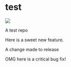 # test

![](https://github.com/rpbarlow/test/workflows/Gitflow/badge.svg)

A test repo

Here is a sweet new feature.

A change made to release

OMG here is a critical bug fix!
